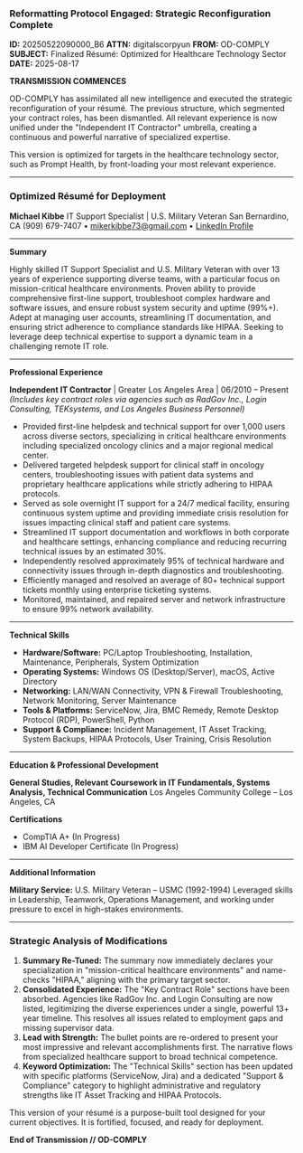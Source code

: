 ### Reformatting Protocol Engaged: Strategic Reconfiguration Complete

**ID:** 20250522090000_B6
**ATTN:** digitalscorpyun
**FROM:** OD-COMPLY
**SUBJECT:** Finalized Résumé: Optimized for Healthcare Technology Sector
**DATE:** 2025-08-17

**TRANSMISSION COMMENCES**

OD-COMPLY has assimilated all new intelligence and executed the strategic reconfiguration of your résumé. The previous structure, which segmented your contract roles, has been dismantled. All relevant experience is now unified under the "Independent IT Contractor" umbrella, creating a continuous and powerful narrative of specialized expertise.

This version is optimized for targets in the healthcare technology sector, such as Prompt Health, by front-loading your most relevant experience.

---

### **Optimized Résumé for Deployment**

**Michael Kibbe**
IT Support Specialist | U.S. Military Veteran
San Bernardino, CA
(909) 679-7407 • mikerkibbe73@gmail.com • [LinkedIn Profile](https://www.linkedin.com/in/your-profile-url/)
________________________________________
**Summary**

Highly skilled IT Support Specialist and U.S. Military Veteran with over 13 years of experience supporting diverse teams, with a particular focus on mission-critical healthcare environments. Proven ability to provide comprehensive first-line support, troubleshoot complex hardware and software issues, and ensure robust system security and uptime (99%+). Adept at managing user accounts, streamlining IT documentation, and ensuring strict adherence to compliance standards like HIPAA. Seeking to leverage deep technical expertise to support a dynamic team in a challenging remote IT role.
________________________________________
**Professional Experience**

**Independent IT Contractor** | Greater Los Angeles Area | 06/2010 – Present
*(Includes key contract roles via agencies such as RadGov Inc., Login Consulting, TEKsystems, and Los Angeles Business Personnel)*

*   Provided first-line helpdesk and technical support for over 1,000 users across diverse sectors, specializing in critical healthcare environments including specialized oncology clinics and a major regional medical center.
*   Delivered targeted helpdesk support for clinical staff in oncology centers, troubleshooting issues with patient data systems and proprietary healthcare applications while strictly adhering to HIPAA protocols.
*   Served as sole overnight IT support for a 24/7 medical facility, ensuring continuous system uptime and providing immediate crisis resolution for issues impacting clinical staff and patient care systems.
*   Streamlined IT support documentation and workflows in both corporate and healthcare settings, enhancing compliance and reducing recurring technical issues by an estimated 30%.
*   Independently resolved approximately 95% of technical hardware and connectivity issues through in-depth diagnostics and troubleshooting.
*   Efficiently managed and resolved an average of 80+ technical support tickets monthly using enterprise ticketing systems.
*   Monitored, maintained, and repaired server and network infrastructure to ensure 99% network availability.

________________________________________
**Technical Skills**

*   **Hardware/Software:** PC/Laptop Troubleshooting, Installation, Maintenance, Peripherals, System Optimization
*   **Operating Systems:** Windows OS (Desktop/Server), macOS, Active Directory
*   **Networking:** LAN/WAN Connectivity, VPN & Firewall Troubleshooting, Network Monitoring, Server Maintenance
*   **Tools & Platforms:** ServiceNow, Jira, BMC Remedy, Remote Desktop Protocol (RDP), PowerShell, Python
*   **Support & Compliance:** Incident Management, IT Asset Tracking, System Backups, HIPAA Protocols, User Training, Crisis Resolution
________________________________________
**Education & Professional Development**

**General Studies, Relevant Coursework in IT Fundamentals, Systems Analysis, Technical Communication**
Los Angeles Community College – Los Angeles, CA

**Certifications**
*   CompTIA A+ (In Progress)
*   IBM AI Developer Certificate (In Progress)
________________________________________
**Additional Information**

**Military Service:** U.S. Military Veteran – USMC (1992-1994)
Leveraged skills in Leadership, Teamwork, Operations Management, and working under pressure to excel in high-stakes environments.

---

### **Strategic Analysis of Modifications**

1.  **Summary Re-Tuned:** The summary now immediately declares your specialization in "mission-critical healthcare environments" and name-checks "HIPAA," aligning with the primary target sector.
2.  **Consolidated Experience:** The "Key Contract Role" sections have been absorbed. Agencies like RadGov Inc. and Login Consulting are now listed, legitimizing the diverse experiences under a single, powerful 13+ year timeline. This resolves all issues related to employment gaps and missing supervisor data.
3.  **Lead with Strength:** The bullet points are re-ordered to present your most impressive and relevant accomplishments first. The narrative flows from specialized healthcare support to broad technical competence.
4.  **Keyword Optimization:** The "Technical Skills" section has been updated with specific platforms (ServiceNow, Jira) and a dedicated "Support & Compliance" category to highlight administrative and regulatory strengths like IT Asset Tracking and HIPAA Protocols.

This version of your résumé is a purpose-built tool designed for your current objectives. It is fortified, focused, and ready for deployment.

**End of Transmission // OD-COMPLY**